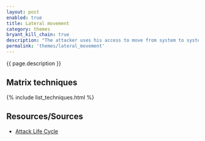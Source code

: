 ```yaml
---
layout: post
enabled: true
title: Lateral movement
category: themes
bryant_kill_chain: true
description: "The attacker uses his access to move from system to system within the compromised environment. Common lateral movement methods include accessing network shares, using the Windows Task Scheduler to execute programs, using remote access tools such as PsExec, or using remote desktop clients such as Remote Desktop Protocol (RDP), DameWare, or Virtual Network Computing (VNC) to interact with target systems using a graphical user interface."
permalink: 'themes/lateral_movement'
---
```

{{ page.description }}

## Matrix techniques
{% include list_techniques.html %}

## Resources/Sources

* [Attack Life Cycle](http://www.iacpcybercenter.org/resource-center/what-is-cyber-crime/cyber-attack-lifecycle/)